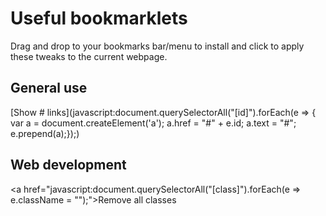 # Useful bookmarklets
Drag and drop to your bookmarks bar/menu to install and click to apply these tweaks to the current webpage.

## General use
[Show # links](javascript:document.querySelectorAll\("[id]"\).forEach(e => { var a = document.createElement\('a'\); a.href = "#" + e.id; a.text = "#"; e.prepend\(a\);});)

## Web development
<a href="javascript:document.querySelectorAll("[class]").forEach(e => e.className = "");">Remove all classes</a>
